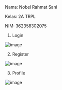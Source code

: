 Nama: Nobel Rahmat Sani

Kelas: 2A TRPL

NIM: 362358302075


1. Login

![image](https://github.com/user-attachments/assets/6097fa53-8214-4a48-90b1-6ce21df8313b)

2. Register

![image](https://github.com/user-attachments/assets/50906907-fedc-44a1-86c9-593816cff761)

3. Profile

![image](https://github.com/user-attachments/assets/d041e699-22f2-4b81-bbbb-739980864263)
